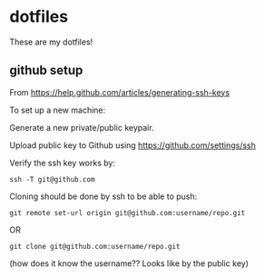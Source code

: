dotfiles
========
These are my dotfiles!


github setup
------------

From https://help.github.com/articles/generating-ssh-keys

To set up a new machine:

Generate a new private/public keypair.

Upload public key to Github using https://github.com/settings/ssh

Verify the ssh key works by:

    ssh -T git@github.com

Cloning should be done by ssh to be able to push:

    git remote set-url origin git@github.com:username/repo.git

OR

    git clone git@github.com:username/repo.git

(how does it know the username?? Looks like by the public key)


